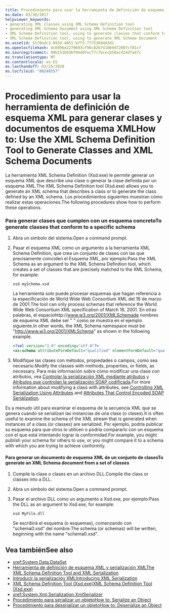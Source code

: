 ```yaml
---
title: Procedimiento para usar la herramienta de definición de esquema XML para generar clases y documentos de esquema XML
ms.date: 03/30/2017
helpviewer_keywords:
- generating XML classes using XML Schema Definition tool
- generating XML Schema Document using XML Schema Definition tool
- XML Schema Definition tool, using to generate classes that conform to specific schema
- XML Schema Definition tool, using to generate XML Schema Document
ms.assetid: 51f0edc3-993d-4051-b7f2-77753694d3d1
ms.openlocfilehash: 4c6996e2279693cf96c826741869d72007cf81cf
ms.sourcegitcommit: 99b153b93bf94d0fecf7c7bcecb58ac424dfa47c
ms.translationtype: MT
ms.contentlocale: es-ES
ms.lasthandoff: 03/25/2020
ms.locfileid: "80249557"
---
```

# <a name="how-to-use-the-xml-schema-definition-tool-to-generate-classes-and-xml-schema-documents"></a><span data-ttu-id="dd2c2-102">Procedimiento para usar la herramienta de definición de esquema XML para generar clases y documentos de esquema XML</span><span class="sxs-lookup"><span data-stu-id="dd2c2-102">How to: Use the XML Schema Definition Tool to Generate Classes and XML Schema Documents</span></span>
<span data-ttu-id="dd2c2-103">La herramienta XML Schema Definition (Xsd.exe) le permite generar un esquema XML que describe una clase o generar la clase definida por un esquema XML.</span><span class="sxs-lookup"><span data-stu-id="dd2c2-103">The XML Schema Definition tool (Xsd.exe) allows you to generate an XML schema that describes a class or to generate the class defined by an XML schema.</span></span> <span data-ttu-id="dd2c2-104">Los procedimientos siguientes muestran cómo realizar estas operaciones.</span><span class="sxs-lookup"><span data-stu-id="dd2c2-104">The following procedures show how to perform these operations.</span></span>  
  
### <a name="to-generate-classes-that-conform-to-a-specific-schema"></a><span data-ttu-id="dd2c2-105">Para generar clases que cumplen con un esquema concreto</span><span class="sxs-lookup"><span data-stu-id="dd2c2-105">To generate classes that conform to a specific schema</span></span>  
  
1. <span data-ttu-id="dd2c2-106">Abra un símbolo del sistema.</span><span class="sxs-lookup"><span data-stu-id="dd2c2-106">Open a command prompt.</span></span>  
  
2. <span data-ttu-id="dd2c2-107">Pasar el esquema XML como un argumento a la herramienta XML Schema Definition, que crea un conjunto de clases con las que precisamente coinciden el Esquema XML, por ejemplo:</span><span class="sxs-lookup"><span data-stu-id="dd2c2-107">Pass the XML Schema as an argument to the XML Schema Definition tool, which creates a set of classes that are precisely matched to the XML Schema, for example:</span></span>  
  
    ```console  
    xsd mySchema.xsd  
    ```  
  
     <span data-ttu-id="dd2c2-108">La herramienta solo puede procesar esquemas que hagan referencia a la especificación de World Wide Web Consortium XML del 16 de marzo de 2001.</span><span class="sxs-lookup"><span data-stu-id="dd2c2-108">The tool can only process schemas that reference the World Wide Web Consortium XML specification of March 16, 2001.</span></span> <span data-ttu-id="dd2c2-109">En otras palabras, el espaciohttp://www.w3.org/2001/XMLSchemade nombres de esquema XML debe ser " " como se muestra en el ejemplo siguiente.</span><span class="sxs-lookup"><span data-stu-id="dd2c2-109">In other words, the XML Schema namespace must be "http://www.w3.org/2001/XMLSchema" as shown in the following example.</span></span>  
  
    ```xml  
    <?xml version="1.0" encoding="utf-8"?>  
    <xs:schema attributeFormDefault="qualified" elementFormDefault="qualified" targetNamespace="" xmlns:xs="http://www.w3.org/2001/XMLSchema" />  
    ```  
  
3. <span data-ttu-id="dd2c2-110">Modifique las clases con métodos, propiedades o campos, como sea necesario.</span><span class="sxs-lookup"><span data-stu-id="dd2c2-110">Modify the classes with methods, properties, or fields, as necessary.</span></span> <span data-ttu-id="dd2c2-111">Para más información sobre cómo modificar una clase con atributos, vea [Controlar la serialización XML mediante atributos](../../../docs/standard/serialization/controlling-xml-serialization-using-attributes.md) y [Atributos que controlan la serialización SOAP codificada](../../../docs/standard/serialization/attributes-that-control-encoded-soap-serialization.md).</span><span class="sxs-lookup"><span data-stu-id="dd2c2-111">For more information about modifying a class with attributes, see [Controlling XML Serialization Using Attributes](../../../docs/standard/serialization/controlling-xml-serialization-using-attributes.md) and [Attributes That Control Encoded SOAP Serialization](../../../docs/standard/serialization/attributes-that-control-encoded-soap-serialization.md).</span></span>  
  
 <span data-ttu-id="dd2c2-112">Es a menudo útil para examinar el esquema de la secuencia XML que se genera cuando se serializan las instancias de una clase (o clases).</span><span class="sxs-lookup"><span data-stu-id="dd2c2-112">It is often useful to examine the schema of the XML stream that is generated when instances of a class (or classes) are serialized.</span></span> <span data-ttu-id="dd2c2-113">Por ejemplo, podría publicar su esquema para que otros lo utilicen o podría compararlo con un esquema con el que está intentando lograr la conformidad.</span><span class="sxs-lookup"><span data-stu-id="dd2c2-113">For example, you might publish your schema for others to use, or you might compare it to a schema with which you are trying to achieve conformity.</span></span>  
  
#### <a name="to-generate-an-xml-schema-document-from-a-set-of-classes"></a><span data-ttu-id="dd2c2-114">Para generar un documento de esquema XML de un conjunto de clases</span><span class="sxs-lookup"><span data-stu-id="dd2c2-114">To generate an XML Schema document from a set of classes</span></span>  
  
1. <span data-ttu-id="dd2c2-115">Compile la clase o clases en un archivo DLL.</span><span class="sxs-lookup"><span data-stu-id="dd2c2-115">Compile the class or classes into a DLL.</span></span>  
  
2. <span data-ttu-id="dd2c2-116">Abra un símbolo del sistema.</span><span class="sxs-lookup"><span data-stu-id="dd2c2-116">Open a command prompt.</span></span>  
  
3. <span data-ttu-id="dd2c2-117">Pasar el archivo DLL como un argumento a Xsd.exe, por ejemplo:</span><span class="sxs-lookup"><span data-stu-id="dd2c2-117">Pass the DLL as an argument to Xsd.exe, for example:</span></span>  
  
    ```console  
    xsd MyFile.dll  
    ```  
  
     <span data-ttu-id="dd2c2-118">Se escribirá el esquema (o esquemas), comenzando con "schema0.xsd" del nombre.</span><span class="sxs-lookup"><span data-stu-id="dd2c2-118">The schema (or schemas) will be written, beginning with the name "schema0.xsd".</span></span>  
  
## <a name="see-also"></a><span data-ttu-id="dd2c2-119">Vea también</span><span class="sxs-lookup"><span data-stu-id="dd2c2-119">See also</span></span>

- <xref:System.Data.DataSet>
- [<span data-ttu-id="dd2c2-120">Herramienta de definición de esquema XML y serialización XML</span><span class="sxs-lookup"><span data-stu-id="dd2c2-120">The XML Schema Definition Tool and XML Serialization</span></span>](../../../docs/standard/serialization/the-xml-schema-definition-tool-and-xml-serialization.md)
- [<span data-ttu-id="dd2c2-121">Introducir la serialización XML</span><span class="sxs-lookup"><span data-stu-id="dd2c2-121">Introducing XML Serialization</span></span>](../../../docs/standard/serialization/introducing-xml-serialization.md)
- [<span data-ttu-id="dd2c2-122">XML Schema Definition Tool (Xsd.exe)</span><span class="sxs-lookup"><span data-stu-id="dd2c2-122">XML Schema Definition Tool (Xsd.exe)</span></span>](../../../docs/standard/serialization/xml-schema-definition-tool-xsd-exe.md)
- <xref:System.Xml.Serialization.XmlSerializer>
- [<span data-ttu-id="dd2c2-123">Procedimiento para serializar un objeto</span><span class="sxs-lookup"><span data-stu-id="dd2c2-123">How to: Serialize an Object</span></span>](../../../docs/standard/serialization/how-to-serialize-an-object.md)
- [<span data-ttu-id="dd2c2-124">Procedimiento para deserializar un objeto</span><span class="sxs-lookup"><span data-stu-id="dd2c2-124">How to: Deserialize an Object</span></span>](../../../docs/standard/serialization/how-to-deserialize-an-object.md)

